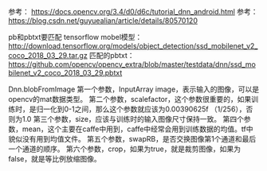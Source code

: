 参考：
https://docs.opencv.org/3.4/d0/d6c/tutorial_dnn_android.html
参考：
https://blog.csdn.net/guyuealian/article/details/80570120

pb和pbtxt要匹配
tensorflow mobel模型：
 http://download.tensorflow.org/models/object_detection/ssd_mobilenet_v2_coco_2018_03_29.tar.gz
匹配的pbtxt：
https://github.com/opencv/opencv_extra/blob/master/testdata/dnn/ssd_mobilenet_v2_coco_2018_03_29.pbtxt

Dnn.blobFromImage
第一个参数，InputArray image，表示输入的图像，可以是opencv的mat数据类型。
第二个参数，scalefactor，这个参数很重要的，如果训练时，是归一化到0-1之间，那么这个参数就应该为0.00390625f （1/256），否则为1.0
第三个参数，size，应该与训练时的输入图像尺寸保持一致。
第四个参数，mean，这个主要在caffe中用到，caffe中经常会用到训练数据的均值。tf中貌似没有用到均值文件。
第五个参数，swapRB，是否交换图像第1个通道和最后一个通道的顺序。
第六个参数，crop，如果为true，就是裁剪图像，如果为false，就是等比例放缩图像。
